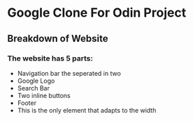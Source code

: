 # Google Clone For Odin Project
## Breakdown of Website
### The website has 5 parts:
- Navigation bar the seperated in two
- Google Logo
- Search Bar
- Two inline buttons
- Footer
 - This is the only element that adapts to the width
